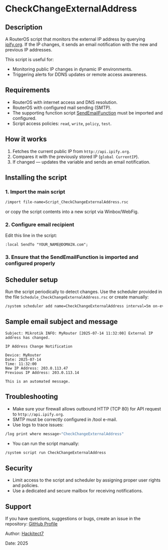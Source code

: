 # CheckChangeExternalAddress

## Description

A RouterOS script that monitors the external IP address by querying [ipify.org](http://api.ipify.org). If the IP changes, it sends an email notification with the new and previous IP addresses.

This script is useful for:

- Monitoring public IP changes in dynamic IP environments.
- Triggering alerts for DDNS updates or remote access awareness.

## Requirements

- RouterOS with internet access and DNS resolution.
- RouterOS with configured mail sending (SMTP).
- The supporting function script [SendEmailFunction](../../functions/SendEmailFunction/) must be imported and configured.
- Script access policies: `read`, `write`, `policy`, `test`.

## How it works

1. Fetches the current public IP from `http://api.ipify.org`.
2. Compares it with the previously stored IP (`global CurrentIP`).
3. If changed — updates the variable and sends an email notification.

## Installing the script

### 1. Import the main script

```bash
/import file-name=Script_CheckChangeExternalAddress.rsc
```

or copy the script contents into a new script via Winbox/WebFig.

### 2. Configure email recipient

Edit this line in the script:

```mikrotik
:local SendTo "YOUR_NAME@DOMAIN.com";
```

### 3. Ensure that the SendEmailFunction is imported and configured properly

## Scheduler setup

Run the script periodically to detect changes. Use the scheduler provided in the file `Schedule_CheckChangeExternalAddress.rsc` or create manually:

```bash
/system scheduler add name=CheckChangeExternalAddress interval=5m on-event="/system script run CheckChangeExternalAddress;" comment="Check Change External IP address and notify" policy=read,write,policy,test start-time=startup
```

## Sample email subject and message

```text
Subject: Mikrotik INFO: MyRouter [2025-07-14 11:32:00] External IP address has changed.

IP Address Change Notification

Device: MyRouter
Date: 2025-07-14
Time: 11:32:00
New IP Address: 203.0.113.47
Previous IP Address: 203.0.113.14

This is an automated message.
```

## Troubleshooting

- Make sure your firewall allows outbound HTTP (TCP 80) for API request to `http://api.ipify.org`.
- SMTP must be correctly configured in /tool e-mail.
- Use logs to trace issues:

```bash
/log print where message~"CheckChangeExternalAddress"
```

- You can run the script manually:

```bash
/system script run CheckChangeExternalAddress
```

## Security

- Limit access to the script and scheduler by assigning proper user rights and policies.
- Use a dedicated and secure mailbox for receiving notifications.

## Support

If you have questions, suggestions or bugs, create an issue in the repository: [GitHub Profile](https://github.com/Hackitect7/routeros-scripts)

Author: [Hackitect7](https://github.com/Hackitect7)

Date: 2025
